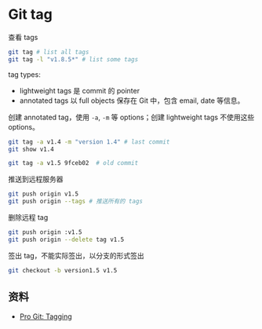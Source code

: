 # Git tag

查看 tags

```sh
git tag # list all tags
git tag -l "v1.8.5*" # list some tags
```

tag types:

- lightweight tags 是 commit 的 pointer
- annotated tags 以 full objects 保存在 Git 中，包含 email, date 等信息。

创建 annotated tag，使用 `-a`, `-m` 等 options；创建 lightweight tags 不使用这些 options。

```sh
git tag -a v1.4 -m "version 1.4" # last commit
git show v1.4

git tag -a v1.5 9fceb02  # old commit
```

推送到远程服务器

```sh
git push origin v1.5
git push origin --tags # 推送所有的 tags
```

删除远程 tag

```sh
git push origin :v1.5
git push origin --delete tag v1.5
```

签出 tag，不能实际签出，以分支的形式签出

```sh
git checkout -b version1.5 v1.5
```

## 资料

- [Pro Git: Tagging](https://git-scm.com/book/en/v2/Git-Basics-Tagging)
